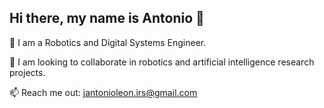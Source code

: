 ## Hi there, my name is Antonio 👋

🤖 I am a Robotics and Digital Systems Engineer.

🔭 I am looking to collaborate in robotics and artificial intelligence research projects.

📫 Reach me out: jantonioleon.irs@gmail.com
<!--
**Antonioleon13/Antonioleon13** is a ✨ _special_ ✨ repository because its `README.md` (this file) appears on your GitHub profile.

Here are some ideas to get you started:

- 🔭 I’m currently working on ...
- 🌱 I’m currently learning ...
- 👯 I’m looking to collaborate on ...
- 🤔 I’m looking for help with ...
- 💬 Ask me about ...
- 📫 How to reach me: ...
- 😄 Pronouns: ...
- ⚡ Fun fact: ...
-->
